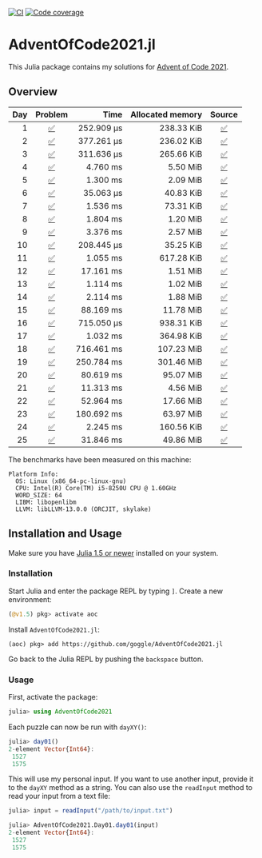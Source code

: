 [![CI](https://github.com/goggle/AdventOfCode2021.jl/workflows/CI/badge.svg)](https://github.com/goggle/AdventOfCode2021.jl/actions?query=workflow%3ACI+branch%3Amaster)
[![Code coverage](https://codecov.io/gh/goggle/AdventOfCode2021.jl/branch/master/graphs/badge.svg?branch=master)](https://codecov.io/github/goggle/AdventOfCode2021.jl?branch=master)

# AdventOfCode2021.jl

This Julia package contains my solutions for [Advent of Code 2021](https://adventofcode.com/2021/).

## Overview

| Day | Problem | Time | Allocated memory | Source |
|----:|:-------:|-----:|-----------------:|:------:|
| 1 | [:white_check_mark:](https://adventofcode.com/2021/day/1) | 252.909 μs | 238.33 KiB | [:white_check_mark:](https://github.com/goggle/AdventOfCode2021.jl/blob/master/src/day01.jl) |
| 2 | [:white_check_mark:](https://adventofcode.com/2021/day/2) | 377.261 μs | 236.02 KiB | [:white_check_mark:](https://github.com/goggle/AdventOfCode2021.jl/blob/master/src/day02.jl) |
| 3 | [:white_check_mark:](https://adventofcode.com/2021/day/3) | 311.636 μs | 265.66 KiB | [:white_check_mark:](https://github.com/goggle/AdventOfCode2021.jl/blob/master/src/day03.jl) |
| 4 | [:white_check_mark:](https://adventofcode.com/2021/day/4) | 4.760 ms | 5.50 MiB | [:white_check_mark:](https://github.com/goggle/AdventOfCode2021.jl/blob/master/src/day04.jl) |
| 5 | [:white_check_mark:](https://adventofcode.com/2021/day/5) | 1.300 ms | 2.09 MiB | [:white_check_mark:](https://github.com/goggle/AdventOfCode2021.jl/blob/master/src/day05.jl) |
| 6 | [:white_check_mark:](https://adventofcode.com/2021/day/6) | 35.063 μs | 40.83 KiB | [:white_check_mark:](https://github.com/goggle/AdventOfCode2021.jl/blob/master/src/day06.jl) |
| 7 | [:white_check_mark:](https://adventofcode.com/2021/day/7) | 1.536 ms | 73.31 KiB | [:white_check_mark:](https://github.com/goggle/AdventOfCode2021.jl/blob/master/src/day07.jl) |
| 8 | [:white_check_mark:](https://adventofcode.com/2021/day/8) | 1.804 ms | 1.20 MiB | [:white_check_mark:](https://github.com/goggle/AdventOfCode2021.jl/blob/master/src/day08.jl) |
| 9 | [:white_check_mark:](https://adventofcode.com/2021/day/9) | 3.376 ms | 2.57 MiB | [:white_check_mark:](https://github.com/goggle/AdventOfCode2021.jl/blob/master/src/day09.jl) |
| 10 | [:white_check_mark:](https://adventofcode.com/2021/day/10) | 208.445 μs | 35.25 KiB | [:white_check_mark:](https://github.com/goggle/AdventOfCode2021.jl/blob/master/src/day10.jl) |
| 11 | [:white_check_mark:](https://adventofcode.com/2021/day/11) | 1.055 ms | 617.28 KiB | [:white_check_mark:](https://github.com/goggle/AdventOfCode2021.jl/blob/master/src/day11.jl) |
| 12 | [:white_check_mark:](https://adventofcode.com/2021/day/12) | 17.161 ms | 1.51 MiB | [:white_check_mark:](https://github.com/goggle/AdventOfCode2021.jl/blob/master/src/day12.jl) |
| 13 | [:white_check_mark:](https://adventofcode.com/2021/day/13) | 1.114 ms | 1.02 MiB | [:white_check_mark:](https://github.com/goggle/AdventOfCode2021.jl/blob/master/src/day13.jl) |
| 14 | [:white_check_mark:](https://adventofcode.com/2021/day/14) | 2.114 ms | 1.88 MiB | [:white_check_mark:](https://github.com/goggle/AdventOfCode2021.jl/blob/master/src/day14.jl) |
| 15 | [:white_check_mark:](https://adventofcode.com/2021/day/15) | 88.169 ms | 11.78 MiB | [:white_check_mark:](https://github.com/goggle/AdventOfCode2021.jl/blob/master/src/day15.jl) |
| 16 | [:white_check_mark:](https://adventofcode.com/2021/day/16) | 715.050 μs | 938.31 KiB | [:white_check_mark:](https://github.com/goggle/AdventOfCode2021.jl/blob/master/src/day16.jl) |
| 17 | [:white_check_mark:](https://adventofcode.com/2021/day/17) | 1.032 ms | 364.98 KiB | [:white_check_mark:](https://github.com/goggle/AdventOfCode2021.jl/blob/master/src/day17.jl) |
| 18 | [:white_check_mark:](https://adventofcode.com/2021/day/18) | 716.461 ms | 107.23 MiB | [:white_check_mark:](https://github.com/goggle/AdventOfCode2021.jl/blob/master/src/day18.jl) |
| 19 | [:white_check_mark:](https://adventofcode.com/2021/day/19) | 250.784 ms | 301.46 MiB | [:white_check_mark:](https://github.com/goggle/AdventOfCode2021.jl/blob/master/src/day19.jl) |
| 20 | [:white_check_mark:](https://adventofcode.com/2021/day/20) | 80.619 ms | 95.07 MiB | [:white_check_mark:](https://github.com/goggle/AdventOfCode2021.jl/blob/master/src/day20.jl) |
| 21 | [:white_check_mark:](https://adventofcode.com/2021/day/21) | 11.313 ms | 4.56 MiB | [:white_check_mark:](https://github.com/goggle/AdventOfCode2021.jl/blob/master/src/day21.jl) |
| 22 | [:white_check_mark:](https://adventofcode.com/2021/day/22) | 52.964 ms | 17.66 MiB | [:white_check_mark:](https://github.com/goggle/AdventOfCode2021.jl/blob/master/src/day22.jl) |
| 23 | [:white_check_mark:](https://adventofcode.com/2021/day/23) | 180.692 ms | 63.97 MiB | [:white_check_mark:](https://github.com/goggle/AdventOfCode2021.jl/blob/master/src/day23.jl) |
| 24 | [:white_check_mark:](https://adventofcode.com/2021/day/24) | 2.245 ms | 160.56 KiB | [:white_check_mark:](https://github.com/goggle/AdventOfCode2021.jl/blob/master/src/day24.jl) |
| 25 | [:white_check_mark:](https://adventofcode.com/2021/day/25) | 31.846 ms | 49.86 MiB | [:white_check_mark:](https://github.com/goggle/AdventOfCode2021.jl/blob/master/src/day25.jl) |


The benchmarks have been measured on this machine:
```
Platform Info:
  OS: Linux (x86_64-pc-linux-gnu)
  CPU: Intel(R) Core(TM) i5-8250U CPU @ 1.60GHz
  WORD_SIZE: 64
  LIBM: libopenlibm
  LLVM: libLLVM-13.0.0 (ORCJIT, skylake)
```


## Installation and Usage

Make sure you have [Julia 1.5 or newer](https://julialang.org/downloads/)
installed on your system.


### Installation

Start Julia and enter the package REPL by typing `]`. Create a new
environment:
```julia
(@v1.5) pkg> activate aoc
```

Install `AdventOfCode2021.jl`:
```
(aoc) pkg> add https://github.com/goggle/AdventOfCode2021.jl
```

Go back to the Julia REPL by pushing the `backspace` button.


### Usage

First, activate the package:
```julia
julia> using AdventOfCode2021
```

Each puzzle can now be run with `dayXY()`:
```julia
julia> day01()
2-element Vector{Int64}:
 1527
 1575
```

This will use my personal input. If you want to use another input, provide it
to the `dayXY` method as a string. You can also use the `readInput` method
to read your input from a text file:
```julia
julia> input = readInput("/path/to/input.txt")

julia> AdventOfCode2021.Day01.day01(input)
2-element Vector{Int64}:
 1527
 1575
```
